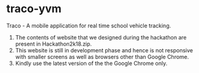 # traco-yvm
Traco - A mobile application for real time school vehicle tracking.

1. The contents of website that we designed during the hackathon are present in Hackathon2k18.zip.
2. This website is still in development phase and hence is not responsive with smaller screens as well as browsers other than Google Chrome. 
3.  Kindly use the latest version of the the Google Chrome only.
